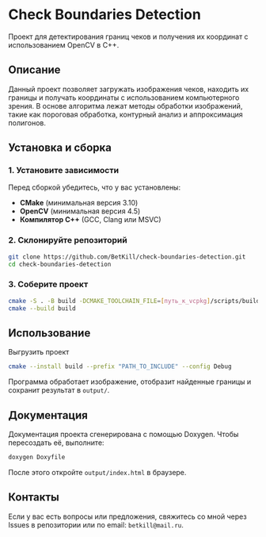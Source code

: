 # Check Boundaries Detection

Проект для детектирования границ чеков и получения их координат с использованием OpenCV в C++.

##  Описание
Данный проект позволяет загружать изображения чеков, находить их границы и получать координаты с использованием компьютерного зрения. В основе алгоритма лежат методы обработки изображений, такие как пороговая обработка, контурный анализ и аппроксимация полигонов.

##  Установка и сборка
### 1. Установите зависимости
Перед сборкой убедитесь, что у вас установлены:
- **CMake** (минимальная версия 3.10)
- **OpenCV** (минимальная версия 4.5)
- **Компилятор C++** (GCC, Clang или MSVC)

### 2. Склонируйте репозиторий
```sh
git clone https://github.com/BetKill/check-boundaries-detection.git
cd check-boundaries-detection
```

### 3. Соберите проект
```sh
cmake -S . -B build -DCMAKE_TOOLCHAIN_FILE=[путь_к_vcpkg]/scripts/buildsystems/vcpkg.cmake
cmake --build build
```

##  Использование
Выгрузить проект
```sh
cmake --install build --prefix "PATH_TO_INCLUDE" --config Debug 
```
Программа обработает изображение, отобразит найденные границы и сохранит результат в `output/`.

##  Документация
Документация проекта сгенерирована с помощью Doxygen. Чтобы пересоздать её, выполните:
```sh
doxygen Doxyfile
```
После этого откройте `output/index.html` в браузере.

## Контакты
Если у вас есть вопросы или предложения, свяжитесь со мной через Issues в репозитории или по email: `betkill@mail.ru`.

